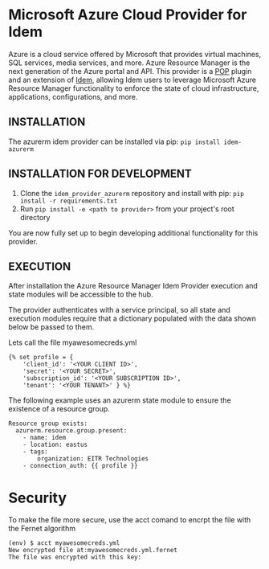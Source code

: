 # Microsoft Azure Cloud Provider for Idem

Azure is a cloud service offered by Microsoft that provides virtual machines, SQL services, media services, and more.
Azure Resource Manager is the next generation of the Azure portal and API. This provider is a [POP](https://gitlab.com/saltstack/pop/pop)
plugin and an extension of [Idem](https://gitlab.com/saltstack/pop/idem), allowing Idem users to leverage Microsoft
Azure Resource Manager functionality to enforce the state of cloud infrastructure, applications, configurations, and
more.

## INSTALLATION
The azurerm idem provider can be installed via pip:
`pip install idem-azurerm`

## INSTALLATION FOR DEVELOPMENT
1. Clone the `idem_provider_azurerm` repository and install with pip:
`pip install -r requirements.txt`
2. Run `pip install -e <path to provider>` from your project's root directory

You are now fully set up to begin developing additional functionality for this provider.

## EXECUTION
After installation the Azure Resource Manager Idem Provider execution and state modules will be accessible to the hub.

The provider authenticates with a service principal, so all state and execution modules require that a dictionary
populated with the data shown below be passed to them.

Lets call the file myawesomecreds.yml 
```
{% set profile = {
    'client_id': '<YOUR CLIENT ID>',
    'secret': '<YOUR SECRET>',
    'subscription_id': '<YOUR SUBSCRIPTION ID>',
    'tenant': '<YOUR TENANT>' } %}
```
The following example uses an azurerm state module to ensure the existence of a resource group.
```
Resource group exists:
  azurerm.resource.group.present:
    - name: idem
    - location: eastus
    - tags:
        organization: EITR Technologies
    - connection_auth: {{ profile }}
```

# Security 
 
To make the file more secure, use the acct comand to encrpt the file with the Fernet algorithm  

~~~
(env) $ acct myawesomecreds.yml 
New encrypted file at:myawesomecreds.yml.fernet
The file was encrypted with this key:
~~~


